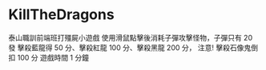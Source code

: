 # KillTheDragons
泰山職訓前端班打殭屍小遊戲
使用滑鼠點擊後消耗子彈攻擊怪物，子彈只有 20 發
擊殺藍龍得 50 分、擊殺紅龍 100 分、擊殺黑龍 200 分，
注意!
擊殺石像鬼倒扣 100 分
遊戲時間 1 分鐘